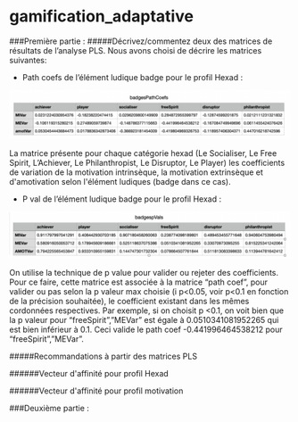 # gamification_adaptative

###Première partie :
#####Décrivez/commentez deux des matrices de résultats de l’analyse PLS. 
Nous avons choisi de décrire les matrices suivantes: 
- Path coefs de l’élément ludique badge pour le profil Hexad :


![alt text](images/badgepchexad.png)

La matrice présente pour chaque catégorie hexad (Le Socialiser, Le Free Spirit, L’Achiever, Le Philanthropist, Le Disruptor, Le Player) les coefficients de variation de la motivation intrinsèque, la motivation extrinsèque et d'amotivation selon l'élément ludiques (badge dans ce cas).


- P val de l’élément ludique badge pour le profil Hexad :

![alt text](images/badgespvalshexad.png)

On utilise la technique de p value pour valider ou rejeter des coefficients. Pour ce faire, cette matrice est associée à la matrice “path coef”, pour valider ou pas selon la p valeur max choisie (i p<0.05, voir p<0.1 en fonction de la précision souhaitée), le coefficient existant dans les mêmes cordonnées respectives. 
Par exemple, si on choisit p <0.1, on voit bien que la p valeur pour “freeSpirit”,”MEVar” est égale à 0.0510341081952265 qui est bien inférieur à 0.1. Ceci valide le path coef -0.441996464538212 pour “freeSpirit”,”MEVar”. 


#####Recommandations à partir des matrices PLS 

######Vecteur d'affinité pour profil Hexad 



######Vecteur d'affinité pour profil motivation 


###Deuxième partie :